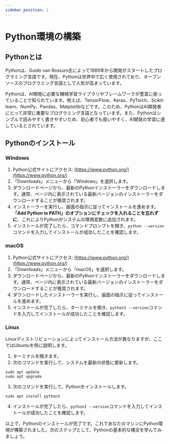 ```yaml
---
sidebar_position: 1
---
```


# Python環境の構築

## Pythonとは

Pythonは、Guido van Rossum氏によって1989年から開発がスタートしたプログラミング言語です。現在、Pythonは世界中で広く使用されており、オープンソースのプログラミング言語として人気が高まっています。

Pythonは、AI開発に必要な機械学習ライブラリやフレームワークが豊富に揃っていることで知られています。例えば、TensorFlow、Keras、PyTorch、Scikit-learn、NumPy、Pandas、Matplotlibなどです。このため、PythonはAI開発者にとって非常に重要なプログラミング言語となっています。また、Pythonはシンプルで読みやすく書きやすいため、初心者でも扱いやすく、AI開発の学習に適しているとされています。

## Pythonのインストール

### Windows

1. Python公式サイトにアクセス: [https://www.python.org/](https://www.python.org/)
2. 「Downloads」メニューから「Windows」を選択します。
3. ダウンロードページから、最新のPythonインストーラーをダウンロードします。通常、ページ内に表示されている最新バージョンのインストーラーをダウンロードすることが推奨されます。
4. インストーラーを実行し、画面の指示に従ってインストールを進めます。**「Add Python to PATH」のオプションにチェックを入れることを忘れずに**、これによりPythonがシステムの環境変数に追加されます。
5. インストールが完了したら、コマンドプロンプトを開き、`python --version`コマンドを入力してインストールが成功したことを確認します。

### macOS

1. Python公式サイトにアクセス: [https://www.python.org/](https://www.python.org/)
2. 「Downloads」メニューから「macOS」を選択します。
3. ダウンロードページから、最新のPythonインストーラーをダウンロードします。通常、ページ内に表示されている最新バージョンのインストーラーをダウンロードすることが推奨されます。
4. ダウンロードしたインストーラーを実行し、画面の指示に従ってインストールを進めます。
5. インストールが完了したら、ターミナルを開き、`python3 --version`コマンドを入力してインストールが成功したことを確認します。

### Linux

Linuxディストリビューションによってインストール方法が異なりますが、ここではUbuntuを例に説明します。

1. ターミナルを開きます。
2. 次のコマンドを実行して、システムを最新の状態に更新します。

```
sudo apt update
sudo apt upgrade
```

3. 次のコマンドを実行して、Pythonをインストールします。

```
sudo apt install python3
```

4. インストールが完了したら、`python3 --version`コマンドを入力してインストールが成功したことを確認します。

以上で、Pythonのインストールが完了です。これであなたのマシンにPython環境が構築されました。次のステップとして、Pythonの基本的な構文を学んでみましょう。